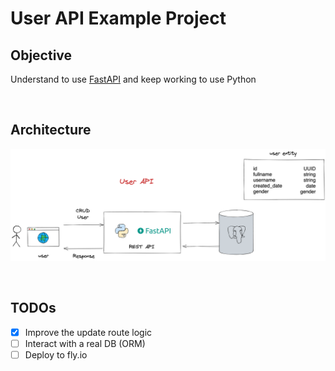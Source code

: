 # User API Example Project

## Objective

Understand to use [FastAPI](https://fastapi.tiangolo.com/) and keep working to use Python

<br />

## Architecture

![Architecture Img](/.github/imgs/User_API_Architecture.png "Architecture")

<br />

## TODOs

- [x] Improve the update route logic
- [ ] Interact with a real DB (ORM)
- [ ] Deploy to fly.io